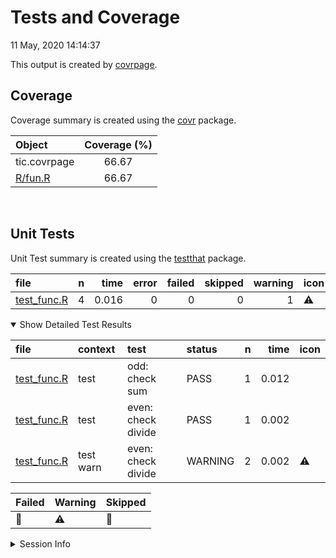 Tests and Coverage
================
11 May, 2020 14:14:37

This output is created by
[covrpage](https://github.com/metrumresearchgroup/covrpage).

## Coverage

Coverage summary is created using the
[covr](https://github.com/r-lib/covr) package.

| Object                | Coverage (%) |
| :-------------------- | :----------: |
| tic.covrpage          |    66.67     |
| [R/fun.R](../R/fun.R) |    66.67     |

<br>

## Unit Tests

Unit Test summary is created using the
[testthat](https://github.com/r-lib/testthat)
package.

| file                                 | n |  time | error | failed | skipped | warning | icon |
| :----------------------------------- | -: | ----: | ----: | -----: | ------: | ------: | :--- |
| [test\_func.R](testthat/test_func.R) | 4 | 0.016 |     0 |      0 |       0 |       1 | ⚠️   |

<details open>

<summary> Show Detailed Test Results
</summary>

| file                                     | context   | test               | status  | n |  time | icon |
| :--------------------------------------- | :-------- | :----------------- | :------ | -: | ----: | :--- |
| [test\_func.R](testthat/test_func.R#)    | test      | odd: check sum     | PASS    | 1 | 0.012 |      |
| [test\_func.R](testthat/test_func.R#)    | test      | even: check divide | PASS    | 1 | 0.002 |      |
| [test\_func.R](testthat/test_func.R#L22) | test warn | even: check divide | WARNING | 2 | 0.002 | ⚠️   |

| Failed | Warning | Skipped |
| :----- | :------ | :------ |
| 🛑      | ⚠️      | 🔶       |

</details>

<details>

<summary> Session Info
</summary>

| Field    | Value                         |                                                                                                                                                                                                                                  |
| :------- | :---------------------------- | -------------------------------------------------------------------------------------------------------------------------------------------------------------------------------------------------------------------------------- |
| Version  | R version 4.0.0 (2020-04-24)  |                                                                                                                                                                                                                                  |
| Platform | x86\_64-pc-linux-gnu (64-bit) | <a href="https://travis-ci.org/ropenscilabs/tic.covrpage/jobs/685683577" target="_blank"><span title="Built on Travis">![](https://github.com/metrumresearchgroup/covrpage/blob/master/inst/logo/travis.png?raw=true)</span></a> |
| Running  | Ubuntu 16.04.6 LTS            |                                                                                                                                                                                                                                  |
| Language | en\_US                        |                                                                                                                                                                                                                                  |
| Timezone | UTC                           |                                                                                                                                                                                                                                  |

| Package  | Version |
| :------- | :------ |
| testthat | 2.3.2   |
| covr     | 3.5.0   |
| covrpage | 0.0.70  |

</details>

<!--- Final Status : skipped/warning --->
